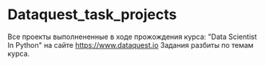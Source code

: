 # Dataquest_task_projects
 Все проекты выполнененные в ходе прожождения курса: "Data Scientist In Python" на сайте https://www.dataquest.io 
 Задания разбиты по темам курса.
